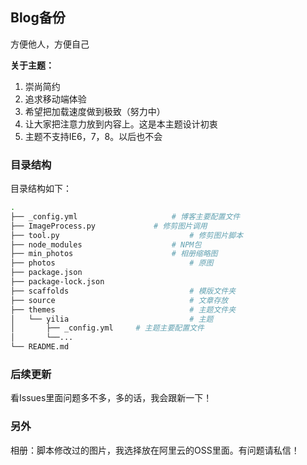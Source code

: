 ## Blog备份

方便他人，方便自己

**关于主题：**

1. 崇尚简约
2. 追求移动端体验
3. 希望把加载速度做到极致（努力中）
4. 让大家把注意力放到内容上。这是本主题设计初衷
5. 主题不支持IE6，7，8。以后也不会

### 目录结构

目录结构如下：

```bash
.
├── _config.yml						# 博客主要配置文件
├── ImageProcess.py				# 修剪图片调用
├── tool.py								# 修剪图片脚本
├── node_modules					# NPM包
├── min_photos 						# 相册缩略图
├── photos								# 原图
├── package.json					
├── package-lock.json
├── scaffolds							# 模版文件夹
├── source								# 文章存放
├── themes								# 主题文件夹
│   └── yilia							# 主题
│       ├── _config.yml		# 主题主要配置文件
│       └──...
└── README.md
```

### 后续更新

看Issues里面问题多不多，多的话，我会跟新一下！

### 另外

相册：脚本修改过的图片，我选择放在阿里云的OSS里面。有问题请私信！